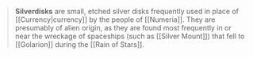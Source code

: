 > **Silverdisks** are small, etched silver disks frequently used in place of [[Currency|currency]] by the people of [[Numeria]]. They are presumably of alien origin, as they are found most frequently in or near the wreckage of spaceships (such as [[Silver Mount]]) that fell to [[Golarion]] during the [[Rain of Stars]].







